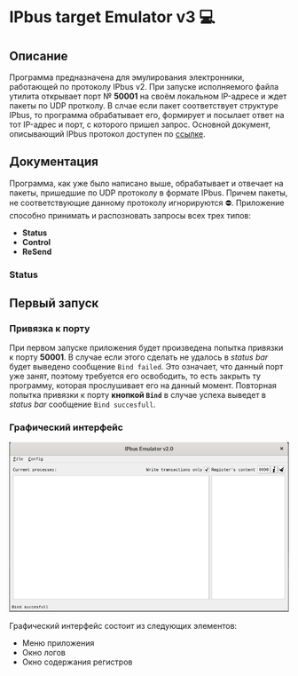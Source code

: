 # IPbus target Emulator v3 :computer:

## Описание 
Программа предназначена для эмулирования электронники, работающей по протоколу IPbus v2. При запуске исполняемого файла утилита открывает порт № __50001__ на своём локальном IP-адресе и ждет пакеты по UDP протколу. В слчае если пакет соответствует структуре IPbus, то программа обрабатывает его, формирует и посылает ответ на тот IP-адрес и порт, с которого пришел запрос. Основной документ, описывающий IPbus протокол доступен по [ссылке](https://ipbus.web.cern.ch/ipbus/).

## Документация
Программа, как уже было написано выше, обрабатывает и отвечает на пакеты, пришедшие по UDP протоколу в формате IPbus. Причем пакеты, не соответствующие данному протоколу игнорируются :no_entry:. Приложение способно принимать и распозновать запросы всех трех типов:

* **Status**
* **Control**
* **ReSend**

### Status


## Первый запуск

### Привязка к порту
При первом запуске приложения будет произведена попытка привязки к порту __50001__. В случае если этого сделать не удалось в *status bar* будет выведено сообщение `Bind failed`. Это означает, что данный порт уже занят, поэтому требуется его освободить, то есть закрыть ту программу, которая прослушивает его на данный момент. Повторная попытка привязки к порту **кнопкой `Bind`** в случае успеха выведет в *status bar* сообщение `Bind succesfull`.

### Графический интерфейс
![alt](Interface.png)

Графический интерфейс состоит из следующих элементов:

* Меню приложения
* Окно логов
* Окно содержания регистров
